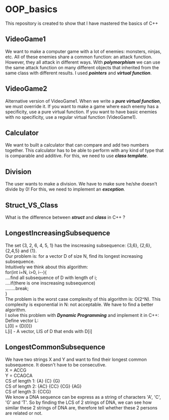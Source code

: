 # OOP_basics
This repository is created to show that I have mastered the basics of C++

## VideoGame1
We want to make a computer game with a lot of enemies: monsters, ninjas, etc. All of these enemies share a common function: an attack function.
However, they all attack in different ways. With ***polymorphism*** we can use the same attack function on many different objects that inherited from the same class with different results. I used ***pointers*** and ***virtual function***.

## VideoGame2
Alternative version of VideoGame1. When we write a ***pure virtual function***, we must override it. If you want to make a game where each enemy has a specificity, use a pure virtual function. If you want to have basic enemies with no specificity, use a regular virtual function (VideoGame1).

## Calculator
We want to built a calculator that can compare and add two numbers together. This calculator has to be able to perform with any kind of type that is comparable and additive. For this, we need to use ***class template***.

## Division
The user wants to make a division. We have to make sure he/she doesn't divide by 0! For this, we need to implement an ***exception***.

## Struct_VS_Class
What is the difference between ***struct*** and ***class*** in C++ ?


## LongestIncreasingSubsequence
The set {3, 2, 6, 4, 5, 1} has the inscreasing subsequence: {3,6}, {2,6}, {2,4,5} and {1}.<br>
Our problem is: for a vector D of size N, find its longest increasing subsequence.<br>
Intuitively we think about this algorithm:<br>
for(int i=N, i>0, i--){<br>
....find all subsequence of D with length of i;<br>
....if(there is one inscreasing subsequence)<br>
........break;<br>
}<br>
The problem is the worst case complexity of this algorithm is: O(2^N). This complexity is exponential in N: not acceptable. We have to find a better algorithm.<br>
I solve this problem with ***Dynamic Programming*** and implement it in C++:<br>
Define vector L:<br>
L[0] = {D[0]}<br>
L[i] - A vector, LIS of D that ends with D[i]<br>


## LongestCommonSubsequence
We have two strings X and Y and want to find their longest common subsequence. It doesn't have to be consecutive.<br>
X = ACCG<br>
Y = CCAGCA<br>
CS of length 1: {A} {C} {G}<br>
CS of length 2: {AC} {CC} {CG} {AG}<br>
CS of length 3: {CCG}<br>
We know a DNA sequence can be express as a string of characters 'A', 'C', 'G' and 'T'. So by finding the LCS of 2 strings of DNA, we can see how similar these 2 strings of DNA are, therefore tell whether these 2 persons are related or not.<br>
